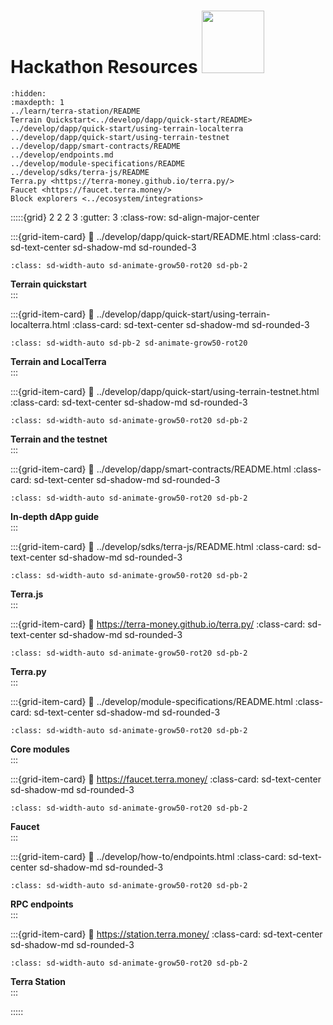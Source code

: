 # Hackathon Resources <img src="/img/spacecamp_icon-02.svg" class="sd-pb-2" height="100px">


```{toctree}
:hidden:
:maxdepth: 1
../learn/terra-station/README
Terrain Quickstart<../develop/dapp/quick-start/README>
../develop/dapp/quick-start/using-terrain-localterra
../develop/dapp/quick-start/using-terrain-testnet
../develop/dapp/smart-contracts/README
../develop/endpoints.md
../develop/module-specifications/README
../develop/sdks/terra-js/README
Terra.py <https://terra-money.github.io/terra.py/>
Faucet <https://faucet.terra.money/>
Block explorers <../ecosystem/integrations>
```

:::::{grid} 2 2 2 3
:gutter: 3
:class-row: sd-align-major-center



:::{grid-item-card}
:link: ../develop/dapp/quick-start/README.html
:class-card: sd-text-center sd-shadow-md sd-rounded-3
```{image} /img/terrain.png
:class: sd-width-auto sd-animate-grow50-rot20 sd-pb-2
```
**Terrain quickstart**  
:::

:::{grid-item-card}
:link: ../develop/dapp/quick-start/using-terrain-localterra.html
:class-card: sd-text-center sd-shadow-md sd-rounded-3
```{image} /img/LocalTerra.svg
:class: sd-width-auto sd-pb-2 sd-animate-grow50-rot20
```
**Terrain and LocalTerra**  
:::

:::{grid-item-card}
:link: ../develop/dapp/quick-start/using-terrain-testnet.html
:class-card: sd-text-center sd-shadow-md sd-rounded-3
```{image} /img/icon_node.svg
:class: sd-width-auto sd-animate-grow50-rot20 sd-pb-2
```
**Terrain and the testnet**  
:::

:::{grid-item-card}
:link: ../develop/dapp/smart-contracts/README.html
:class-card: sd-text-center sd-shadow-md sd-rounded-3
```{image} /img/Build_a_dApp_ver2.svg
:class: sd-width-auto sd-animate-grow50-rot20 sd-pb-2
```
**In-depth dApp guide**  
:::

:::{grid-item-card}
:link: ../develop/sdks/terra-js/README.html
:class-card: sd-text-center sd-shadow-md sd-rounded-3
```{image} /img/terra_js.svg
:class: sd-width-auto sd-animate-grow50-rot20 sd-pb-2
```
**Terra.js**  
:::

:::{grid-item-card}
:link: https://terra-money.github.io/terra.py/
:class-card: sd-text-center sd-shadow-md sd-rounded-3
```{image} /img/terra_sdk.svg
:class: sd-width-auto sd-animate-grow50-rot20 sd-pb-2
```
**Terra.py**  
:::

:::{grid-item-card}
:link: ../develop/module-specifications/README.html
:class-card: sd-text-center sd-shadow-md sd-rounded-3
```{image} /img/icon_core.svg
:class: sd-width-auto sd-animate-grow50-rot20 sd-pb-2
```
**Core modules**  
:::

:::{grid-item-card}
:link: https://faucet.terra.money/
:class-card: sd-text-center sd-shadow-md sd-rounded-3
```{image} /img/Faucet.svg
:class: sd-width-auto sd-animate-grow50-rot20 sd-pb-2
```
**Faucet**  
:::

:::{grid-item-card}
:link: ../develop/how-to/endpoints.html
:class-card: sd-text-center sd-shadow-md sd-rounded-3
```{image} /img/icon_transaction.svg
:class: sd-width-auto sd-animate-grow50-rot20 sd-pb-2
```
**RPC endpoints**  
:::

:::{grid-item-card}
:link: https://station.terra.money/
:class-card: sd-text-center sd-shadow-md sd-rounded-3
```{image} /img/wallets_station.png
:class: sd-width-auto sd-animate-grow50-rot20 sd-pb-2
```
**Terra Station**  
:::


:::::
